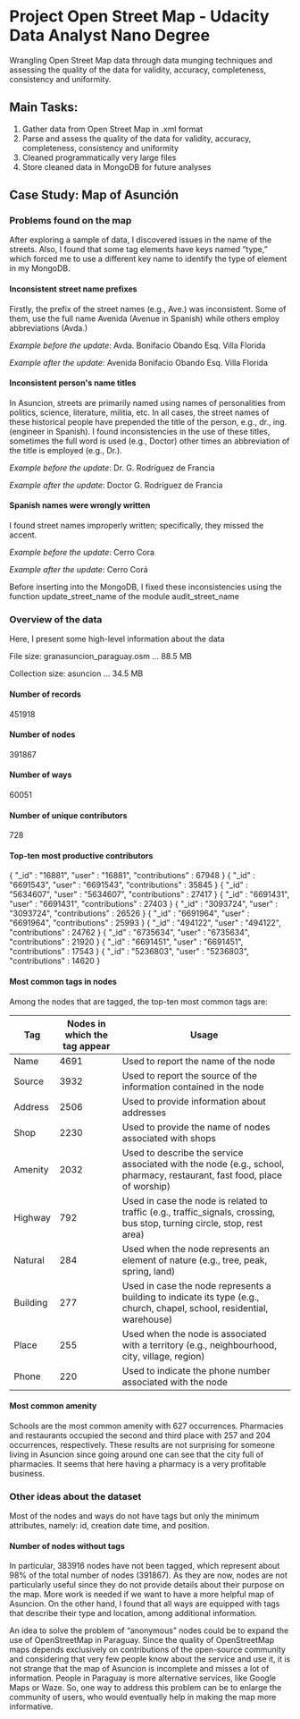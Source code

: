 # Project Open Street Map - Udacity Data Analyst Nano Degree
Wrangling Open Street Map data through data munging techniques and assessing the quality of the data for validity, accuracy, completeness, consistency and uniformity.

## Main Tasks:
1. Gather data from Open Street Map in .xml format
2. Parse and assess the quality of the data for validity, accuracy, completeness, consistency and uniformity
3. Cleaned programmatically very large files
4. Store cleaned data in MongoDB for future analyses

## Case Study: Map of Asunción

### Problems found on the map
After exploring a sample of data, I discovered issues in the name of the streets. Also, I found that some tag elements have keys named “type,” which forced me to use a different key name to identify the type of element in my MongoDB.

#### Inconsistent street name prefixes
Firstly, the prefix of the street names (e.g., Ave.) was inconsistent. Some of them, use the full name Avenida (Avenue in Spanish) while others employ abbreviations (Avda.)

*Example before the update*: Avda. Bonifacio Obando Esq. Villa Florida

*Example after the update*: Avenida Bonifacio Obando Esq. Villa Florida

#### Inconsistent person's name titles
In Asuncion, streets are primarily named using names of personalities from politics, science, literature, militia, etc. In all cases, the street names of these historical people have prepended the title of the person, e.g., dr., ing. (engineer in Spanish). I found inconsistencies in the use of these titles, sometimes the full word is used (e.g., Doctor) other times an abbreviation of the title is employed (e.g., Dr.).

*Example before the update*: Dr. G. Rodríguez de Francia

*Example after the update*: Doctor G. Rodríguez de Francia

#### Spanish names were wrongly written
I found street names improperly written; specifically, they missed the accent.

*Example before the update*: Cerro Cora

*Example after the update*: Cerro Corá

Before inserting into the MongoDB, I fixed these inconsistencies using the function update_street_name of the module audit_street_name

### Overview of the data
Here, I present some high-level information about the data

File size: granasuncion_paraguay.osm ... 88.5 MB

Collection size: asuncion ... 34.5 MB

#### Number of records
451918

#### Number of nodes
391867

#### Number of ways
60051

#### Number of unique contributors
728

#### Top-ten most productive contributors
{ "_id" : "16881", "user" : "16881", "contributions" : 67948 }
{ "_id" : "6691543", "user" : "6691543", "contributions" : 35845 }
{ "_id" : "5634607", "user" : "5634607", "contributions" : 27417 }
{ "_id" : "6691431", "user" : "6691431", "contributions" : 27403 }
{ "_id" : "3093724", "user" : "3093724", "contributions" : 26526 }
{ "_id" : "6691964", "user" : "6691964", "contributions" : 25993 }
{ "_id" : "494122", "user" : "494122", "contributions" : 24762 }
{ "_id" : "6735634", "user" : "6735634", "contributions" : 21920 }
{ "_id" : "6691451", "user" : "6691451", "contributions" : 17543 }
{ "_id" : "5236803", "user" : "5236803", "contributions" : 14620 }

#### Most common tags in nodes
Among the nodes that are tagged, the top-ten most common tags are:

Tag | Nodes in which the tag appear | Usage
----|-------------------------------|-------
Name|4691|Used to report the name of the node
Source|3932|Used to report the source of the information contained in the node
Address|2506|Used to provide information about addresses
Shop|2230|Used to provide the name of nodes associated with shops
Amenity|2032|Used to describe the service associated with the node (e.g., school, pharmacy, restaurant, fast food, place of worship)
Highway|792|Used in case the node is related to traffic (e.g., traffic_signals, crossing, bus stop, turning circle, stop, rest area)
Natural|284|Used when the node represents an element of nature (e.g., tree, peak, spring, land)
Building|277|Used in case the node represents a building to indicate its type (e.g., church, chapel, school, residential, warehouse)
Place|255|Used when the node is associated with a territory (e.g., neighbourhood, city, village, region)
Phone|220|Used to indicate the phone number associated with the node

#### Most common amenity
Schools are the most common amenity with 627 occurrences. Pharmacies and restaurants occupied the second and third place with 257 and 204 occurrences, respectively. These results are not surprising for someone living in Asuncion since going around one can see that the city full of pharmacies. It seems that here having a pharmacy is a very profitable business.

### Other ideas about the dataset
Most of the nodes and ways do not have tags but only the minimum attributes, namely: id, creation date time, and position.

#### Number of nodes without tags
In particular, 383916 nodes have not been tagged, which represent about 98% of the total number of nodes (391867). As they are now, nodes are not particularly useful since they do not provide details about their purpose on the map. More work is needed if we want to have a more helpful map of Asuncion. On the other hand, I found that all ways are equipped with tags that describe their type and location, among additional information.

An idea to solve the problem of “anonymous” nodes could be to expand the use of OpenStreetMap in Paraguay. Since the quality of OpenStreetMap maps depends exclusively on contributions of the open-source community and considering that very few people know about the service and use it, it is not strange that the map of Asuncion is incomplete and misses a lot of information. People in Paraguay is more alternative services, like Google Maps or Waze. So, one way to address this problem can be to enlarge the community of users, who would eventually help in making the map more informative.